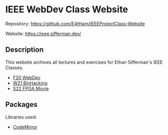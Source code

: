 
<!-- README.md -->

# IEEE WebDev Class Website

Repository: <https://github.com/E4tHam/IEEEProjectClass-Website>

Website: <https://ieee.sifferman.dev/>

## Description

This website archives all lectures and exercises for Ethan Sifferman's IEEE Classes.

* [F20 WebDev](https://ieee.sifferman.dev/F20-WebDev/)
* [W21 BinHacking](https://ieee.sifferman.dev/W21-BinHacking/)
* [S22 FPGA Movie](https://ieee.sifferman.dev/S22-FPGA/)

## Packages

Libraries used:

* [CodeMirror](https://codemirror.net/)
